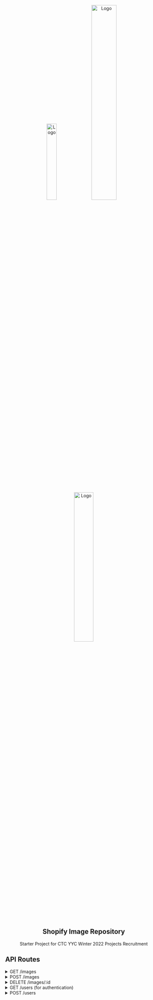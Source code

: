 <p align="center">
      <img src="https://download.logo.wine/logo/React_(web_framework)/React_(web_framework)-Logo.wine.png" alt="Logo" width="25%" height="auto">
      <img src="https://miro.medium.com/max/800/1*mUISLg4ghf6QYT_f1-cnlg.png" alt="Logo" width="40%" height="auto">
      <img src="https://upload.wikimedia.org/wikipedia/commons/thumb/6/62/Ruby_On_Rails_Logo.svg/1200px-Ruby_On_Rails_Logo.svg.png" alt="Logo" width="35%" height="auto">

  <h2 align="center">Shopify Image Repository</h2>

  <p align="center">
    Starter Project for CTC YYC Winter 2022 Projects Recruitment
  </p>
</p>

## API Routes

<details>
<summary>GET /images</summary>

Queries images based on permissions level

**Query Parameters:**

`public`: boolean

`user_id`: when public is false

</details>

<details>
<summary>POST /images</summary>

Creates a new image

**Body:**

```
{
	"user_id": "1",
	"name": "private image",
	"image_url": "test",
	"public": "false"
}
```

</details>

<details>
<summary>DELETE /images/:id</summary>

Deletes an image

`id`: integer

</details>

<details>
<summary>GET /users (for authentication)</summary>

Authenticates user

**Query Parameters:**

`username`: string

`password`: string

</details>

<details>
<summary>POST /users</summary>

Creates a new user

**Body:**

```
{
	"username": "test",
	"password": "test",
	"email": "test@gmail.com"
}
```

</details>
